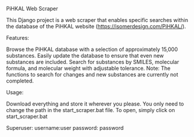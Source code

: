 PiHKAL Web Scraper

This Django project is a web scraper that enables specific searches within the database of the PiHKAL website (https://isomerdesign.com/PiHKAL/).

Features:

Browse the PiHKAL database with a selection of approximately 15,000 substances.
Easily update the database to ensure that even new substances are included.
Search for substances by SMILES, molecular formula, and molecular weight with adjustable tolerance.
Note:
The functions to search for changes and new substances are currently not completed.

Usage:

Download everything and store it wherever you please. You only need to change the path in the start_scraper.bat file.
To open, simply click on start_scraper.bat

Superuser:
username:user
password: password